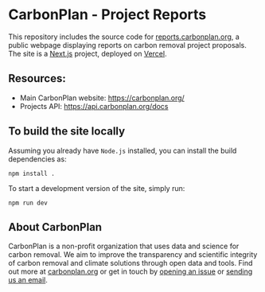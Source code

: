 
# CarbonPlan - Project Reports

This repository includes the source code for [reports.carbonplan.org](https://reports.carbonplan.org/), a public webpage displaying reports on carbon removal project proposals. The site is a [Next.js](https://nextjs.org/) project, deployed on [Vercel](https://vercel.com/).

## Resources:

- Main CarbonPlan website: https://carbonplan.org/
- Projects API: https://api.carbonplan.org/docs


## To build the site locally

Assuming you already have `Node.js` installed, you can install the build dependencies as:

```shell
npm install .
```

To start a development version of the site, simply run:

```shell
npm run dev
```

## About CarbonPlan

CarbonPlan is a non-profit organization that uses data and science for carbon removal. We aim to improve the transparency and scientific integrity of carbon removal and climate solutions through open data and tools. Find out more at [carbonplan.org](https://carbonplan.org/) or get in touch by [opening an issue](https://github.com/carbonplan/reports/issues/new) or [sending us an email](mailto:hello@carbonplan.org).
